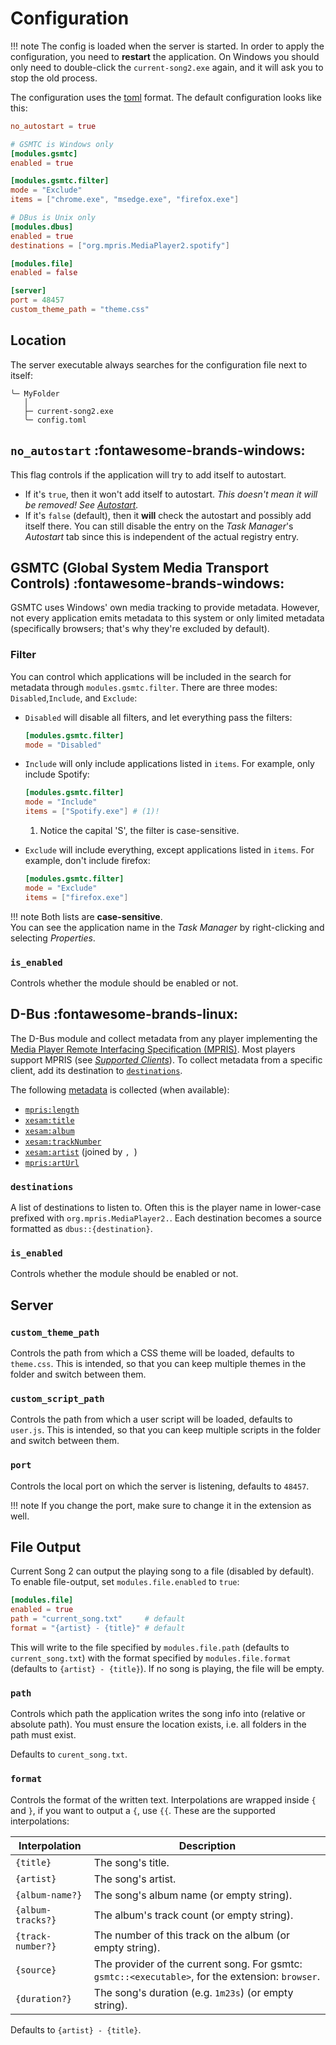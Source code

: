 # Configuration

<!-- prettier-ignore -->
!!! note
    The config is loaded when the server is started. In order to apply the configuration, you need to **restart** the application. On Windows you should only need to double-click the `current-song2.exe` again, and it will ask you to stop the old process.

The configuration uses the [toml](https://toml.io) format. The default configuration looks like this:

```toml
no_autostart = true

# GSMTC is Windows only
[modules.gsmtc]
enabled = true

[modules.gsmtc.filter]
mode = "Exclude"
items = ["chrome.exe", "msedge.exe", "firefox.exe"]

# DBus is Unix only
[modules.dbus]
enabled = true
destinations = ["org.mpris.MediaPlayer2.spotify"]

[modules.file]
enabled = false

[server]
port = 48457
custom_theme_path = "theme.css"
```

## Location

The server executable always searches for the configuration file next to itself:

```text
╰─ MyFolder
   │
   ├─ current-song2.exe
   ╰─ config.toml
```

## `no_autostart` :fontawesome-brands-windows:

This flag controls if the application will try to add itself to autostart.

-   If it's `true`, then it won't add itself to autostart. _This doesn't mean it will be removed! See [Autostart](index.md#Autostart)._
-   If it's `false` (default), then it **will** check the autostart and possibly add itself there. You can still disable
    the entry on the _Task Manager_'s _Autostart_ tab since this is independent of the actual registry entry.

## GSMTC (Global System Media Transport Controls) :fontawesome-brands-windows:

GSMTC uses Windows' own media tracking to provide metadata. However, not every application emits metadata to this system
or only limited metadata (specifically browsers; that's why they're excluded by default).

### Filter

You can control which applications will be included in the search for metadata through `modules.gsmtc.filter`. There are
three modes: `Disabled`,`Include`, and `Exclude`:

-   `Disabled` will disable all filters, and let everything pass the filters:

    ```toml
    [modules.gsmtc.filter]
    mode = "Disabled"
    ```

-   `Include` will only include applications listed in `items`. For example, only
    include Spotify:

    ```toml
    [modules.gsmtc.filter]
    mode = "Include"
    items = ["Spotify.exe"] # (1)!
    ```

    1. Notice the capital 'S', the filter is case-sensitive.

-   `Exclude` will include everything, except applications listed in `items`. For
    example, don't include firefox:

    ```toml
    [modules.gsmtc.filter]
    mode = "Exclude"
    items = ["firefox.exe"]
    ```

<!-- prettier-ignore -->
!!! note
    Both lists are **case-sensitive**. <br/>
    You can see the application name in the _Task Manager_ by right-clicking and selecting _Properties_.

### `is_enabled`

Controls whether the module should be enabled or not.

## D-Bus :fontawesome-brands-linux:

The D-Bus module and collect metadata from any player implementing the [Media Player Remote Interfacing Specification (MPRIS)](https://specifications.freedesktop.org/mpris-spec/latest/). Most players support MPRIS (see [_Supported Clients_](https://wiki.archlinux.org/title/MPRIS#Supported_clients)). To collect metadata from a specific client, add its destination to [`destinations`](#destinations).

The following [metadata](https://www.freedesktop.org/wiki/Specifications/mpris-spec/metadata) is collected (when available):

-   [`mpris:length`](https://www.freedesktop.org/wiki/Specifications/mpris-spec/metadata/#mpris:length)
-   [`xesam:title`](https://www.freedesktop.org/wiki/Specifications/mpris-spec/metadata/#xesam:title)
-   [`xesam:album`](https://www.freedesktop.org/wiki/Specifications/mpris-spec/metadata/#xesam:album)
-   [`xesam:trackNumber`](https://www.freedesktop.org/wiki/Specifications/mpris-spec/metadata/#xesam:tracknumber)
-   [`xesam:artist`](https://www.freedesktop.org/wiki/Specifications/mpris-spec/metadata/#xesam:artist) (joined by `, `)
-   [`mpris:artUrl`](https://www.freedesktop.org/wiki/Specifications/mpris-spec/metadata/#mpris:arturl)

### `destinations`

A list of destinations to listen to. Often this is the player name in lower-case prefixed with `org.mpris.MediaPlayer2.`. Each destination becomes a source formatted as `dbus::{destination}`.

### `is_enabled`

Controls whether the module should be enabled or not.

## Server

### `custom_theme_path`

Controls the path from which a CSS theme will be loaded, defaults to `theme.css`. This is intended, so that you can keep
multiple themes in the folder and switch between them.

### `custom_script_path`

Controls the path from which a user script will be loaded, defaults to `user.js`. This is intended, so that you can keep
multiple scripts in the folder and switch between them.

### `port`

Controls the local port on which the server is listening, defaults to `48457`.

<!-- prettier-ignore -->
!!! note
    If you change the port, make sure to change it in the extension as well.

## File Output

Current Song 2 can output the playing song to a file (disabled by default).
To enable file-output, set `modules.file.enabled` to `true`:

```toml
[modules.file]
enabled = true
path = "current_song.txt"     # default
format = "{artist} - {title}" # default
```

This will write to the file specified by `modules.file.path` (defaults to `current_song.txt`)
with the format specified by `modules.file.format` (defaults to `{artist} - {title}`).
If no song is playing, the file will be empty.

### `path`

Controls which path the application writes the song info into (relative or absolute path).
You must ensure the location exists, i.e. all folders in the path must exist.

Defaults to `curent_song.txt`.

### `format`

Controls the format of the written text.
Interpolations are wrapped inside `{` and `}`, if you want to output a `{`, use `{{`.
These are the supported interpolations:

| Interpolation     | Description                                                                                       |
| ----------------- | ------------------------------------------------------------------------------------------------- |
| `{title}`         | The song's title.                                                                                 |
| `{artist}`        | The song's artist.                                                                                |
| `{album-name?}`   | The song's album name (or empty string).                                                          |
| `{album-tracks?}` | The album's track count (or empty string).                                                        |
| `{track-number?}` | The number of this track on the album (or empty string).                                          |
| `{source}`        | The provider of the current song. For gsmtc: `gsmtc::<executable>`, for the extension: `browser`. |
| `{duration?}`     | The song's duration (e.g. `1m23s`) (or empty string).                                             |

Defaults to `{artist} - {title}`.
